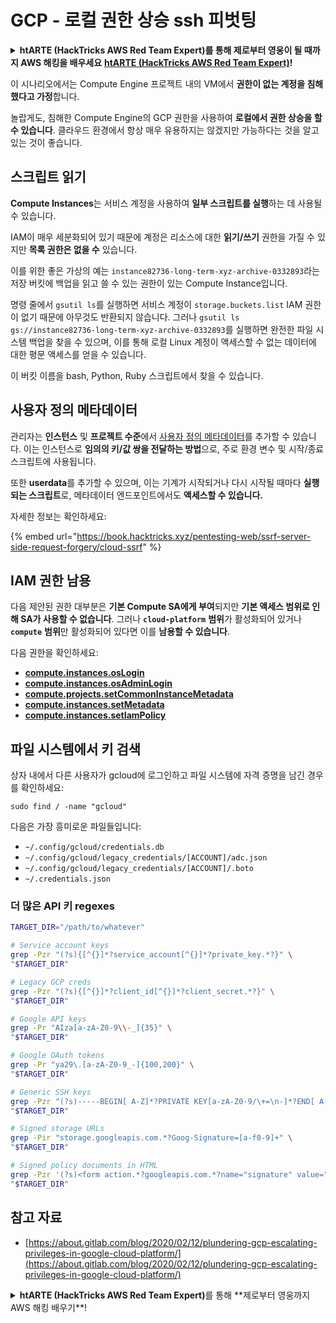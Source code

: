 # GCP - 로컬 권한 상승 ssh 피벗팅

<details>

<summary><strong>htARTE (HackTricks AWS Red Team Expert)를 통해 제로부터 영웅이 될 때까지 AWS 해킹을 배우세요</strong> <a href="https://training.hacktricks.xyz/courses/arte"><strong>htARTE (HackTricks AWS Red Team Expert)</strong></a><strong>!</strong></summary>

HackTricks를 지원하는 다른 방법:

* **회사가 HackTricks에 광고되길 원하거나** **PDF 형식의 HackTricks를 다운로드하길 원한다면** [**구독 요금제**](https://github.com/sponsors/carlospolop)를 확인하세요!
* [**공식 PEASS & HackTricks 스왜그**](https://peass.creator-spring.com)를 구입하세요
* [**The PEASS Family**](https://opensea.io/collection/the-peass-family)를 발견하세요, 당사의 독점 [**NFTs**](https://opensea.io/collection/the-peass-family) 컬렉션
* **💬 [디스코드 그룹](https://discord.gg/hRep4RUj7f)**에 가입하거나 [텔레그램 그룹](https://t.me/peass)에 가입하거나 **트위터** 🐦 [**@carlospolopm**](https://twitter.com/carlospolopm)을 **팔로우**하세요.
* **해킹 트릭을 공유하려면** [**HackTricks**](https://github.com/carlospolop/hacktricks) 및 [**HackTricks Cloud**](https://github.com/carlospolop/hacktricks-cloud) github 저장소로 PR을 제출하세요.

</details>

이 시나리오에서는 Compute Engine 프로젝트 내의 VM에서 **권한이 없는 계정을 침해했다고 가정**합니다.

놀랍게도, 침해한 Compute Engine의 GCP 권한을 사용하여 **로컬에서 권한 상승을 할 수 있습니다**. 클라우드 환경에서 항상 매우 유용하지는 않겠지만 가능하다는 것을 알고 있는 것이 좋습니다.

## 스크립트 읽기 <a href="#follow-the-scripts" id="follow-the-scripts"></a>

**Compute Instances**는 서비스 계정을 사용하여 **일부 스크립트를 실행**하는 데 사용될 수 있습니다.

IAM이 매우 세분화되어 있기 때문에 계정은 리소스에 대한 **읽기/쓰기** 권한을 가질 수 있지만 **목록 권한은 없을 수** 있습니다.

이를 위한 좋은 가상의 예는 `instance82736-long-term-xyz-archive-0332893`라는 저장 버킷에 백업을 읽고 쓸 수 있는 권한이 있는 Compute Instance입니다.

명령 줄에서 `gsutil ls`를 실행하면 서비스 계정이 `storage.buckets.list` IAM 권한이 없기 때문에 아무것도 반환되지 않습니다. 그러나 `gsutil ls gs://instance82736-long-term-xyz-archive-0332893`를 실행하면 완전한 파일 시스템 백업을 찾을 수 있으며, 이를 통해 로컬 Linux 계정이 액세스할 수 없는 데이터에 대한 평문 액세스를 얻을 수 있습니다.

이 버킷 이름을 bash, Python, Ruby 스크립트에서 찾을 수 있습니다.

## 사용자 정의 메타데이터

관리자는 **인스턴스** 및 **프로젝트 수준**에서 [사용자 정의 메타데이터](https://cloud.google.com/compute/docs/storing-retrieving-metadata#custom)를 추가할 수 있습니다. 이는 인스턴스로 **임의의 키/값 쌍을 전달하는 방법**으로, 주로 환경 변수 및 시작/종료 스크립트에 사용됩니다.

또한 **userdata**를 추가할 수 있으며, 이는 기계가 시작되거나 다시 시작될 때마다 **실행되는 스크립트**로, 메타데이터 엔드포인트에서도 **액세스할 수 있습니다.**

자세한 정보는 확인하세요:

{% embed url="https://book.hacktricks.xyz/pentesting-web/ssrf-server-side-request-forgery/cloud-ssrf" %}

## IAM 권한 남용

다음 제안된 권한 대부분은 **기본 Compute SA에게 부여**되지만 **기본 액세스 범위로 인해 SA가 사용할 수 없습니다**. 그러나 **`cloud-platform`** **범위**가 활성화되어 있거나 **`compute`** **범위**만 활성화되어 있다면 이를 **남용할 수 있습니다**.

다음 권한을 확인하세요:

* [**compute.instances.osLogin**](gcp-compute-privesc/#compute.instances.oslogin)
* [**compute.instances.osAdminLogin**](gcp-compute-privesc/#compute.instances.osadminlogin)
* [**compute.projects.setCommonInstanceMetadata**](gcp-compute-privesc/#compute.projects.setcommoninstancemetadata)
* [**compute.instances.setMetadata**](gcp-compute-privesc/#compute.instances.setmetadata)
* [**compute.instances.setIamPolicy**](gcp-compute-privesc/#compute.instances.setiampolicy)

## 파일 시스템에서 키 검색

상자 내에서 다른 사용자가 gcloud에 로그인하고 파일 시스템에 자격 증명을 남긴 경우를 확인하세요:
```
sudo find / -name "gcloud"
```
다음은 가장 흥미로운 파일들입니다:

* `~/.config/gcloud/credentials.db`
* `~/.config/gcloud/legacy_credentials/[ACCOUNT]/adc.json`
* `~/.config/gcloud/legacy_credentials/[ACCOUNT]/.boto`
* `~/.credentials.json`

### 더 많은 API 키 regexes
```bash
TARGET_DIR="/path/to/whatever"

# Service account keys
grep -Pzr "(?s){[^{}]*?service_account[^{}]*?private_key.*?}" \
"$TARGET_DIR"

# Legacy GCP creds
grep -Pzr "(?s){[^{}]*?client_id[^{}]*?client_secret.*?}" \
"$TARGET_DIR"

# Google API keys
grep -Pr "AIza[a-zA-Z0-9\\-_]{35}" \
"$TARGET_DIR"

# Google OAuth tokens
grep -Pr "ya29\.[a-zA-Z0-9_-]{100,200}" \
"$TARGET_DIR"

# Generic SSH keys
grep -Pzr "(?s)-----BEGIN[ A-Z]*?PRIVATE KEY[a-zA-Z0-9/\+=\n-]*?END[ A-Z]*?PRIVATE KEY-----" \
"$TARGET_DIR"

# Signed storage URLs
grep -Pir "storage.googleapis.com.*?Goog-Signature=[a-f0-9]+" \
"$TARGET_DIR"

# Signed policy documents in HTML
grep -Pzr '(?s)<form action.*?googleapis.com.*?name="signature" value=".*?">' \
"$TARGET_DIR"
```
## 참고 자료

* [https://about.gitlab.com/blog/2020/02/12/plundering-gcp-escalating-privileges-in-google-cloud-platform/](https://about.gitlab.com/blog/2020/02/12/plundering-gcp-escalating-privileges-in-google-cloud-platform/)

<details>

<summary><strong>htARTE (HackTricks AWS Red Team Expert)</strong>를 통해 **제로부터 영웅까지 AWS 해킹 배우기**!</summary>

HackTricks를 지원하는 다른 방법:

* **회사를 HackTricks에서 광고하거나 PDF로 다운로드하고 싶다면** [**구독 요금제**](https://github.com/sponsors/carlospolop)를 확인하세요!
* [**공식 PEASS & HackTricks 스왜그**](https://peass.creator-spring.com)를 구매하세요
* [**The PEASS Family**](https://opensea.io/collection/the-peass-family)를 발견하세요, 당사의 독점 [**NFTs**](https://opensea.io/collection/the-peass-family) 컬렉션
* 💬 [**디스코드 그룹**](https://discord.gg/hRep4RUj7f)에 가입하거나 [**텔레그램 그룹**](https://t.me/peass)에 가입하거나 **트위터** 🐦 [**@carlospolopm**](https://twitter.com/carlospolopm)을 **팔로우**하세요.
* **HackTricks** 및 **HackTricks Cloud** github 저장소에 PR을 제출하여 **해킹 요령을 공유**하세요.

</details>
